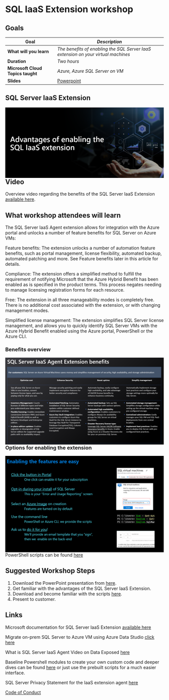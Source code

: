 # SQL IaaS Extension workshop

## Goals

| **Goal**              | *Description*                                    |
| ----------------------------- | --------------------------------------------------------------------- |
| **What will you learn**       | *The benefits of enabling the SQL Server IaaS extension on your virtual machines* |
| **Duration**                  | *Two hours*                                                                |
| **Microsoft Cloud Topics taught**                  | *Azure, Azure SQL Server on VM*                                                                |
| **Slides** | [Powerpoint](BenefitsofSQLVMIaaSextension.pptx) 

## SQL Server IaaS Extension

<img style="float: right;" src="./images/SQL Iaas 1.png">

## Video

Overview video regarding the benefits of the SQL Server IaaS Extension [available here](https://www.youtube.com/watch?v=KUlpjoeFipk).

## What workshop attendees will learn

The SQL Server IaaS Agent extension allows for integration with the Azure portal and unlocks a number of feature benefits for SQL Server on Azure VMs:

Feature benefits: The extension unlocks a number of automation feature benefits, such as portal management, license flexibility, automated backup, automated patching and more. See Feature benefits later in this article for details.

Compliance: The extension offers a simplified method to fulfill the requirement of notifying Microsoft that the Azure Hybrid Benefit has been enabled as is specified in the product terms. This process negates needing to manage licensing registration forms for each resource.

Free: The extension in all three manageability modes is completely free. There is no additional cost associated with the extension, or with changing management modes.

Simplified license management: The extension simplifies SQL Server license management, and allows you to quickly identify SQL Server VMs with the Azure Hybrid Benefit enabled using the Azure portal, PowerShell or the Azure CLI.

### Benefits overview

<img style="float: right;" src="./images/SQL Iaas 2.png">

### Options for enabling the extension

<img style="float: right;" src="./images/SQL Iaas 3.png">

PowerShell scripts can be found [here](./solution)

## Suggested Workshop Steps

1. Download the PowerPoint presentation from [here](BenefitsofSQLVMIaaSextension.pptx).
2. Get familiar with the advantages of the SQL Server IaaS Extension.
3. Download and become familiar with the scripts [here](./solution).
4. Present to customer.

## Links

Microsoft documentation for SQL Server IaaS Extension [available here](https://learn.microsoft.com/en-us/azure/azure-sql/virtual-machines/windows/sql-server-iaas-agent-extension-automate-management?view=azuresql&tabs=azure-powershell)

Migrate on-prem SQL Server to Azure VM using Azure Data Studio [click here](https://learn.microsoft.com/en-us/azure/dms/tutorial-sql-server-to-virtual-machine-online-ads)

What is SQL Server IaaS Agent Video on Data Exposed [here](https://techcommunity.microsoft.com/t5/video-hub/azure-sql-vm-what-is-sql-server-iaas-agent-extension-ep-2-data/ba-p/2617227)

Baseline Powershell modules to create your own custom code and deeper dives can be found [here](https://learn.microsoft.com/en-us/azure/azure-sql/virtual-machines/windows/sql-agent-extension-manually-register-single-vm?view=azuresql&tabs=powershell)  or just use the prebuilt scripts for a much easier interface.

SQL Server Privacy Statement for the IaaS extension agent [here](https://learn.microsoft.com/en-us/sql/sql-server/sql-server-privacy?view=sql-server-ver16#non-personal-data)





[Code of Conduct](../CODE_OF_CONDUCT.md)


